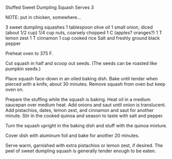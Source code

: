 Stuffed Sweet Dumpling Squash
Serves 3

NOTE: put in chicken, somewhere...

3 sweet dumpling squashes
1 tablespoon olive oil
1 small onion, diced (about 1/2 cup)
1/4 cup nuts, coarsely chopped 
1 C (apples? oranges?)
1 T lemon zest
1 T cinnamon
1 cup cooked rice
Salt and freshly ground black pepper

Preheat oven to 375 F.

Cut squash in half and scoop out seeds. (The seeds can be roasted like pumpkin seeds.)

Place squash face-down in an oiled baking dish. Bake until tender when pierced with 
a knife, about 30 minutes. Remove squash from oven but keep oven on.

Prepare the stuffing while the squash is baking. Heat oil in a medium saucepan over 
medium heat. Add onions and saut until onion is translucent. Add pistachios, dates, 
lemon zest, and cinnamon and saut for another minute. Stir in the cooked quinoa and 
season to taste with salt and pepper.

Turn the squash upright in the baking dish and stuff with the quinoa mixture.

Cover dish with aluminum foil and bake for another 20 minutes.

Serve warm, garnished with extra pistachios or lemon zest, if desired. The peel of 
sweet dumpling squash is generally tender enough to be eaten.

